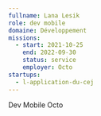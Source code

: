 ```yaml
---
fullname: Lana Lesik
role: dev mobile
domaine: Développement
missions:
  - start: 2021-10-25
    end: 2022-09-30
    status: service
    employer: Octo
startups:
  - l-application-du-cej
---
```


Dev Mobile Octo
